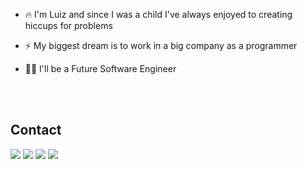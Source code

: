 - 🔥 I'm Luiz and since I was a child I've always enjoyed to creating hiccups for problems

- ⚡ My biggest dream is to work in a big company as a programmer

- 👨‍💻 I'll be a Future Software Engineer


<br><br>

## Contact

<div> 
 <a href="https://youtube.com/channel/UC02YvqW9wkSVOyhti_VoUpQ" target="_blank"><img src="https://img.shields.io/badge/YouTube-FF0000?style=for-the-badge&logo=youtube&logoColor=white" target="_blank"></a>
 <a href="" target="_blank"><img src="https://img.shields.io/badge/-Instagram-%23E4405F?style=for-the-badge&logo=instagram&logoColor=white" target="_blank"></a>
 <a href="https://www.linkedin.com/in/luiz-henrique-bb2b9b23a" target="_blank"><img src="https://img.shields.io/badge/-LinkedIn-%230077B5?style=for-the-badge&logo=linkedin&logoColor=white" target="_blank"></a> 
 <a href = "mailto:luizhenriquebrit6@gmail.com@gmail.com"><img src="https://img.shields.io/badge/-Gmail-%23333?style=for-the-badge&logo=gmail&logoColor=white" target="_blank"></a>

</div>
